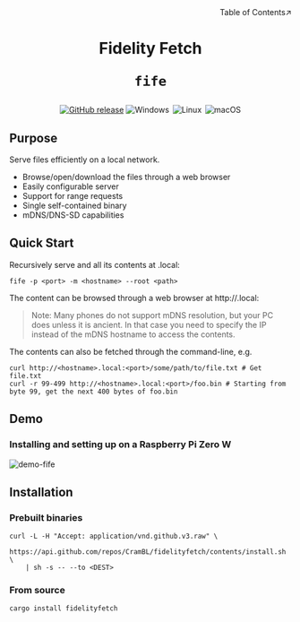 <div align=right>Table of Contents↗️</div>

<h1 align=center>Fidelity Fetch

<code>fife</code>

</h1>

<div align="center">
  <a href="https://github.com/CramBL/fidelityfetch/releases" title="Latest Stable GitHub Release">
      <img src="https://img.shields.io/github/release/CramBL/fidelityfetch/all.svg?style=flat&logo=github&logoColor=white&colorB=blue&label=Latest Release" alt="GitHub release"></a>
    <img src="https://img.shields.io/badge/-Windows-6E46A2.svg?style=flat&logo=windows-11&logoColor=white" alt="Windows" title="Supported Platform: Windows">&thinsp;
    <img src="https://img.shields.io/badge/-Linux-9C2A91.svg?style=flat&logo=linux&logoColor=white" alt="Linux" title="Supported Platform: Linux">&thinsp;
    <img src="https://img.shields.io/badge/-macOS-red.svg?style=flat&logo=apple&logoColor=white" alt="macOS" title="Supported Platform: macOS">
</div>

## Purpose

Serve files efficiently on a local network.

- Browse/open/download the files through a web browser 
- Easily configurable server 
- Support for range requests
- Single self-contained binary
- mDNS/DNS-SD capabilities

## Quick Start

Recursively serve <path> and all its contents at <hostname>.local:<port>

```shell
fife -p <port> -m <hostname> --root <path>
```
The content can be browsed through a web browser at http://<hostname>.local:<port>
> Note: Many phones do not support mDNS resolution, but your PC does unless it is ancient. In that case you need to specify the IP instead of the mDNS hostname to access the contents.

The contents can also be fetched through the command-line, e.g.

```shell
curl http://<hostname>.local:<port>/some/path/to/file.txt # Get file.txt
curl -r 99-499 http://<hostname>.local:<port>/foo.bin # Starting from byte 99, get the next 400 bytes of foo.bin
```

## Demo

### Installing and setting up on a Raspberry Pi Zero W

![demo-fife](https://github.com/user-attachments/assets/368f9af1-9a1a-4d52-98a9-cc017ebd40af)

## Installation

### Prebuilt binaries

```shell
curl -L -H "Accept: application/vnd.github.v3.raw" \
    https://api.github.com/repos/CramBL/fidelityfetch/contents/install.sh \
    | sh -s -- --to <DEST>
```

### From source

```shell
cargo install fidelityfetch
```
